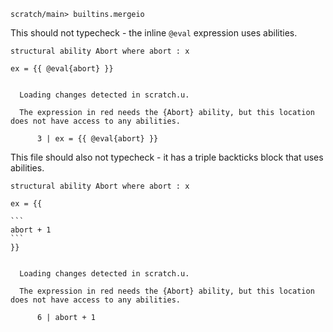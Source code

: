 ``` ucm :hide
scratch/main> builtins.mergeio
```

This should not typecheck - the inline `@eval` expression uses abilities.

``` unison :error
structural ability Abort where abort : x

ex = {{ @eval{abort} }}
```

``` ucm :added-by-ucm

  Loading changes detected in scratch.u.

  The expression in red needs the {Abort} ability, but this location does not have access to any abilities.

      3 | ex = {{ @eval{abort} }}
```

This file should also not typecheck - it has a triple backticks block that uses abilities.

```` unison :error
structural ability Abort where abort : x

ex = {{

```
abort + 1
```
}}
````

``` ucm :added-by-ucm

  Loading changes detected in scratch.u.

  The expression in red needs the {Abort} ability, but this location does not have access to any abilities.

      6 | abort + 1
```
